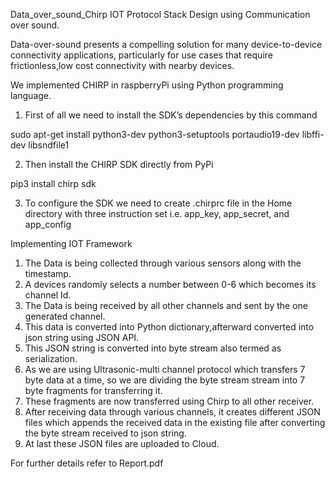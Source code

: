 Data_over_sound_Chirp
IOT Protocol Stack Design using Communication over sound.

Data-over-sound presents a compelling solution for many device-to-device connectivity applications, particularly for use cases that require frictionless,low cost connectivity with nearby devices. 

We implemented CHIRP in raspberryPi using Python programming language.

1. First of all we need to install the SDK’s dependencies by this command

sudo apt-get install python3-dev python3-setuptools portaudio19-dev libffi-dev libsndfile1

2. Then install the CHIRP SDK directly from PyPi

pip3 install chirp sdk

3. To configure the SDK we need to create .chirprc file in the Home directory with three instruction set i.e. app_key, app_secret, and app_config

Implementing IOT Framework

1. The Data is being collected through various sensors along with the timestamp.
2. A devices randomly selects a number between 0-6 which becomes its channel Id.
3. The Data is being received by all other channels and sent by the one generated channel.
4. This data is converted into Python dictionary,afterward converted into json string using JSON API.
5. This JSON string is converted into byte stream also termed as serialization.
6. As we are using Ultrasonic-multi channel protocol which transfers 7 byte data at a time, so we are dividing the byte stream stream into 7 byte fragments for transferring it.
7. These fragments are now transferred using Chirp to all other receiver.
8. After receiving data through various channels, it creates different JSON files which appends the  received data in the existing file after converting the byte stream received to json string.
9. At last these JSON files are uploaded to Cloud.


For further details refer to Report.pdf



